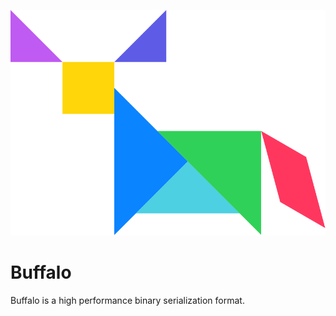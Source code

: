 <p align="center">
	<img src="buffalo.svg" title="Buffalo">
</p>

# Buffalo

Buffalo is a high performance binary serialization format.

